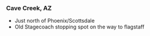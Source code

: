 ### Cave Creek, AZ

- Just north of Phoenix/Scottsdale
- Old Stagecoach stopping spot on the way to flagstaff
